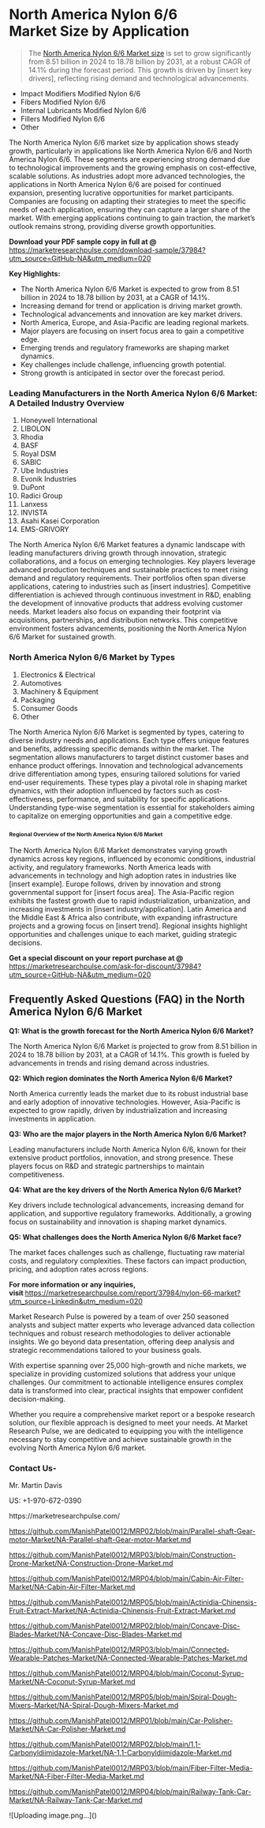 <h1>North America Nylon 6/6 Market&nbsp;Size by Application</h1><blockquote><p>The <a href="https://marketresearchpulse.com/download-sample/37984?utm_source=GitHub-NA&amp;utm_medium=020">North America Nylon 6/6 Market size</a> is set to grow significantly from 8.51 billion in 2024 to 18.78 billion by 2031, at a robust CAGR of 14.1% during the forecast period. This growth is driven by [insert key drivers], reflecting rising demand and technological advancements.</p></blockquote><ul><li>Impact Modifiers Modified Nylon 6/6 <li> Fibers Modified Nylon 6/6 <li> Internal Lubricants Modified Nylon 6/6 <li> Fillers Modified Nylon 6/6 <li> Other</li></ul><p>The North America Nylon 6/6 market size by application shows steady growth, particularly in applications like North America Nylon 6/6 and North America Nylon 6/6. These segments are experiencing strong demand due to technological improvements and the growing emphasis on cost-effective, scalable solutions. As industries adopt more advanced technologies, the applications in North America Nylon 6/6 are poised for continued expansion, presenting lucrative opportunities for market participants. Companies are focusing on adapting their strategies to meet the specific needs of each application, ensuring they can capture a larger share of the market. With emerging applications continuing to gain traction, the market’s outlook remains strong, providing diverse growth opportunities.</p><p><strong>Download your PDF sample copy in full at @ </strong><a href="https://marketresearchpulse.com/download-sample/37984?utm_source=GitHub-NA&amp;utm_medium=020">https://marketresearchpulse.com/download-sample/37984?utm_source=GitHub-NA&amp;utm_medium=020</a></p><p><strong>Key Highlights: </strong></p><ul><li>The North America Nylon 6/6 Market is expected to grow from 8.51 billion in 2024 to 18.78 billion by 2031, at a CAGR of 14.1%.</li><li>Increasing demand for trend or application is driving market growth.</li><li>Technological advancements and innovation are key market drivers.</li><li>North America, Europe, and Asia-Pacific are leading regional markets.</li><li>Major players are focusing on insert focus area to gain a competitive edge.</li><li>Emerging trends and regulatory frameworks are shaping market dynamics.</li><li>Key challenges include challenge, influencing growth potential.</li><li>Strong growth is anticipated in sector over the forecast period.</li></ul><h3>Leading Manufacturers in the North America Nylon 6/6 Market: A Detailed Industry Overview</h3><ol><li>Honeywell International</li><li>LIBOLON</li><li>Rhodia</li><li>BASF</li><li>Royal DSM</li><li>SABIC</li><li>Ube Industries</li><li>Evonik Industries</li><li>DuPont</li><li>Radici Group</li><li>Lanxess</li><li>INVISTA</li><li>Asahi Kasei Corporation</li><li>EMS-GRIVORY</li></ol><div class="flex max-w-full flex-col flex-grow"><div class="min-h-8 text-message flex w-full flex-col items-end gap-2 whitespace-normal break-words [.text-message+&amp;]:mt-5" dir="auto" data-message-author-role="assistant" data-message-id="fd8432e4-4910-450d-b182-61b7bfb0a01f" data-message-model-slug="gpt-4o"><div class="flex w-full flex-col gap-1 empty:hidden first:pt-[3px]"><div class="markdown prose w-full break-words dark:prose-invert light"><p>The North America Nylon 6/6 Market features a dynamic landscape with leading manufacturers driving growth through innovation, strategic collaborations, and a focus on emerging technologies. Key players leverage advanced production techniques and sustainable practices to meet rising demand and regulatory requirements. Their portfolios often span diverse applications, catering to industries such as [insert industries]. Competitive differentiation is achieved through continuous investment in R&amp;D, enabling the development of innovative products that address evolving customer needs. Market leaders also focus on expanding their footprint via acquisitions, partnerships, and distribution networks. This competitive environment fosters advancements, positioning the North America Nylon 6/6 Market for sustained growth.</p></div></div></div></div><h3>North America Nylon 6/6 Market by Types</h3><ol><li>Electronics & Electrical <li> Automotives <li> Machinery & Equipment <li> Packaging <li> Consumer Goods <li> Other</li></ol><div class="flex max-w-full flex-col flex-grow"><div class="min-h-8 text-message flex w-full flex-col items-end gap-2 whitespace-normal break-words [.text-message+&amp;]:mt-5" dir="auto" data-message-author-role="assistant" data-message-id="084470be-0bb7-4664-bddf-5156b4f41249" data-message-model-slug="gpt-4o-mini"><div class="flex w-full flex-col gap-1 empty:hidden first:pt-[3px]"><div class="markdown prose w-full break-words dark:prose-invert light"><p>The North America Nylon 6/6 Market is segmented by types, catering to diverse industry needs and applications. Each type offers unique features and benefits, addressing specific demands within the market. The segmentation allows manufacturers to target distinct customer bases and enhance product offerings. Innovation and technological advancements drive differentiation among types, ensuring tailored solutions for varied end-user requirements. These types play a pivotal role in shaping market dynamics, with their adoption influenced by factors such as cost-effectiveness, performance, and suitability for specific applications. Understanding type-wise segmentation is essential for stakeholders aiming to capitalize on emerging opportunities and gain a competitive edge.</p></div></div></div></div><h3><span style="font-size: 11px;">Regional Overview of the North America Nylon 6/6 Market</span></h3><div class="flex max-w-full flex-col flex-grow"><div class="min-h-8 text-message flex w-full flex-col items-end gap-2 whitespace-normal break-words [.text-message+&amp;]:mt-5" dir="auto" data-message-author-role="assistant" data-message-id="e9038762-ce64-4e30-91c9-9bd413514231" data-message-model-slug="gpt-4o-mini"><div class="flex w-full flex-col gap-1 empty:hidden first:pt-[3px]"><div class="markdown prose w-full break-words dark:prose-invert light"><p>The North America Nylon 6/6 Market demonstrates varying growth dynamics across key regions, influenced by economic conditions, industrial activity, and regulatory frameworks. North America leads with advancements in technology and high adoption rates in industries like [insert example]. Europe follows, driven by innovation and strong governmental support for [insert focus area]. The Asia-Pacific region exhibits the fastest growth due to rapid industrialization, urbanization, and increasing investments in [insert industry/application]. Latin America and the Middle East &amp; Africa also contribute, with expanding infrastructure projects and a growing focus on [insert trend]. Regional insights highlight opportunities and challenges unique to each market, guiding strategic decisions.</p></div></div></div></div><p><strong>Get a special discount on your report purchase at @ </strong><a href="https://marketresearchpulse.com/ask-for-discount/37984?utm_source=GitHub-NA&amp;utm_medium=020">https://marketresearchpulse.com/ask-for-discount/37984?utm_source=GitHub-NA&amp;utm_medium=020</a></p><h2>Frequently Asked Questions (FAQ) in the North America Nylon 6/6 Market</h2><p><strong>Q1: What is the growth forecast for the North America Nylon 6/6 Market?</strong></p><p>The North America Nylon 6/6 Market is projected to grow from 8.51 billion in 2024 to 18.78 billion by 2031, at a CAGR of 14.1%. This growth is fueled by advancements in trends and rising demand across industries.</p><p><strong>Q2: Which region dominates the North America Nylon 6/6 Market?</strong></p><p>North America currently leads the market due to its robust industrial base and early adoption of innovative technologies. However, Asia-Pacific is expected to grow rapidly, driven by industrialization and increasing investments in application.</p><p><strong>Q3: Who are the major players in the North America Nylon 6/6 Market?</strong></p><p>Leading manufacturers include North America Nylon 6/6, known for their extensive product portfolios, innovation, and strong presence. These players focus on R&amp;D and strategic partnerships to maintain competitiveness.</p><p><strong>Q4: What are the key drivers of the North America Nylon 6/6 Market?</strong></p><p>Key drivers include technological advancements, increasing demand for application, and supportive regulatory frameworks. Additionally, a growing focus on sustainability and innovation is shaping market dynamics.</p><p><strong>Q5: What challenges does the North America Nylon 6/6 Market face?</strong></p><p>The market faces challenges such as challenge, fluctuating raw material costs, and regulatory complexities. These factors can impact production, pricing, and adoption rates across regions.</p><p><strong>For more information or any inquiries, visit&nbsp;</strong><a href="https://marketresearchpulse.com/report/37984/nylon-66-market?utm_source=Linkedin&utm_medium=020">https://marketresearchpulse.com/report/37984/nylon-66-market?utm_source=Linkedin&utm_medium=020</a></p><p>Market Research Pulse is powered by a team of over 250 seasoned analysts and subject matter experts who leverage advanced data collection techniques and robust research methodologies to deliver actionable insights. We go beyond data presentation, offering deep analysis and strategic recommendations tailored to your business goals.</p><p>With expertise spanning over 25,000 high-growth and niche markets, we specialize in providing customized solutions that address your unique challenges. Our commitment to actionable intelligence ensures complex data is transformed into clear, practical insights that empower confident decision-making.</p><p>Whether you require a comprehensive market report or a bespoke research solution, our flexible approach is designed to meet your needs. At Market Research Pulse, we are dedicated to equipping you with the intelligence necessary to stay competitive and achieve sustainable growth in the evolving North America Nylon 6/6 market.</p><h3><strong>Contact Us-</strong></h3><p>Mr. Martin Davis</p><p>US: +1-970-672-0390</p><p>https://marketresearchpulse.com/</p><p><a href="https://github.com/ManishPatel0012/MRP02/blob/main/Parallel-shaft-Gear-motor-Market/NA-Parallel-shaft-Gear-motor-Market.md">https://github.com/ManishPatel0012/MRP02/blob/main/Parallel-shaft-Gear-motor-Market/NA-Parallel-shaft-Gear-motor-Market.md</a></p><p><a href="https://github.com/ManishPatel0012/MRP03/blob/main/Construction-Drone-Market/NA-Construction-Drone-Market.md">https://github.com/ManishPatel0012/MRP03/blob/main/Construction-Drone-Market/NA-Construction-Drone-Market.md</a></p><p><a href="https://github.com/ManishPatel0012/MRP04/blob/main/Cabin-Air-Filter-Market/NA-Cabin-Air-Filter-Market.md">https://github.com/ManishPatel0012/MRP04/blob/main/Cabin-Air-Filter-Market/NA-Cabin-Air-Filter-Market.md</a></p><p><a href="https://github.com/ManishPatel0012/MRP05/blob/main/Actinidia-Chinensis-Fruit-Extract-Market/NA-Actinidia-Chinensis-Fruit-Extract-Market.md">https://github.com/ManishPatel0012/MRP05/blob/main/Actinidia-Chinensis-Fruit-Extract-Market/NA-Actinidia-Chinensis-Fruit-Extract-Market.md</a></p><p><a href="https://github.com/ManishPatel0012/MRP02/blob/main/Concave-Disc-Blades-Market/NA-Concave-Disc-Blades-Market.md">https://github.com/ManishPatel0012/MRP02/blob/main/Concave-Disc-Blades-Market/NA-Concave-Disc-Blades-Market.md</a></p><p><a href="https://github.com/ManishPatel0012/MRP03/blob/main/Connected-Wearable-Patches-Market/NA-Connected-Wearable-Patches-Market.md">https://github.com/ManishPatel0012/MRP03/blob/main/Connected-Wearable-Patches-Market/NA-Connected-Wearable-Patches-Market.md</a></p><p><a href="https://github.com/ManishPatel0012/MRP04/blob/main/Coconut-Syrup-Market/NA-Coconut-Syrup-Market.md">https://github.com/ManishPatel0012/MRP04/blob/main/Coconut-Syrup-Market/NA-Coconut-Syrup-Market.md</a></p><p><a href="https://github.com/ManishPatel0012/MRP05/blob/main/Spiral-Dough-Mixers-Market/NA-Spiral-Dough-Mixers-Market.md">https://github.com/ManishPatel0012/MRP05/blob/main/Spiral-Dough-Mixers-Market/NA-Spiral-Dough-Mixers-Market.md</a></p><p><a href="https://github.com/ManishPatel0012/MRP01/blob/main/Car-Polisher-Market/NA-Car-Polisher-Market.md">https://github.com/ManishPatel0012/MRP01/blob/main/Car-Polisher-Market/NA-Car-Polisher-Market.md</a></p><p><a href="https://github.com/ManishPatel0012/MRP02/blob/main/1,1-Carbonyldiimidazole-Market/NA-1,1-Carbonyldiimidazole-Market.md">https://github.com/ManishPatel0012/MRP02/blob/main/1,1-Carbonyldiimidazole-Market/NA-1,1-Carbonyldiimidazole-Market.md</a></p><p><a href="https://github.com/ManishPatel0012/MRP03/blob/main/Fiber-Filter-Media-Market/NA-Fiber-Filter-Media-Market.md">https://github.com/ManishPatel0012/MRP03/blob/main/Fiber-Filter-Media-Market/NA-Fiber-Filter-Media-Market.md</a></p><p><a href="https://github.com/ManishPatel0012/MRP04/blob/main/Railway-Tank-Car-Market/NA-Railway-Tank-Car-Market.md">https://github.com/ManishPatel0012/MRP04/blob/main/Railway-Tank-Car-Market/NA-Railway-Tank-Car-Market.md</a></p>
![Uploading image.png…]()
